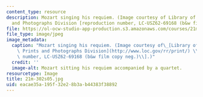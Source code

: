 ```yaml
---
content_type: resource
description: Mozart singing his requiem. (Image courtesy of Library of Congress, Prints
  and Photographs Division [reproduction number, LC-USZ62-69168 (b&w film copy neg.)].)
file: https://ol-ocw-studio-app-production.s3.amazonaws.com/courses/21m-302-harmony-and-counterpoint-ii-spring-2005/eacae35a195f32e28b3ab44383f38892_21m-302s05.jpg
file_type: image/jpeg
image_metadata:
  caption: "Mozart singing his requiem. (Image courtesy of\_[Library of Congress,\
    \ Prints and Photographs Division](http://www.loc.gov/rr/print/) \\[reproduction\
    \ number, LC-USZ62-69168 (b&w film copy neg.)\\].)"
  credit: ''
  image-alt: Mozart sitting his requiem accompanied by a quartet.
resourcetype: Image
title: 21m-302s05.jpg
uid: eacae35a-195f-32e2-8b3a-b44383f38892
---
```

